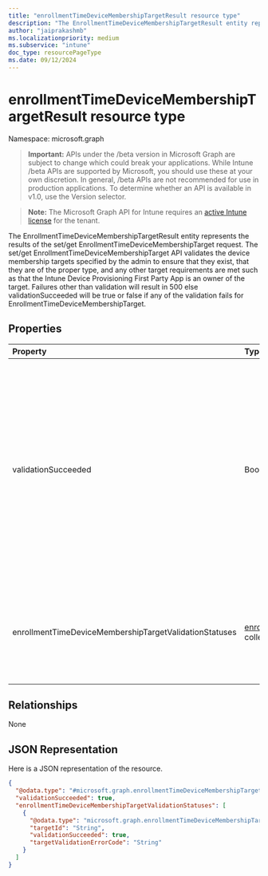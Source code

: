```yaml
---
title: "enrollmentTimeDeviceMembershipTargetResult resource type"
description: "The EnrollmentTimeDeviceMembershipTargetResult entity represents the results of the set/get EnrollmentTimeDeviceMembershipTarget request. The set/get EnrollmentTimeDeviceMembershipTarget API validates the device membership targets specified by the admin to ensure that they exist, that they are of the proper type, and any other target requirements are met such as that the Intune Device Provisioning First Party App is an owner of the target. Failures other than validation will result in 500 else validationSucceeded will be true or false if any of the validation fails for EnrollmentTimeDeviceMembershipTarget."
author: "jaiprakashmb"
ms.localizationpriority: medium
ms.subservice: "intune"
doc_type: resourcePageType
ms.date: 09/12/2024
---
```


# enrollmentTimeDeviceMembershipTargetResult resource type

Namespace: microsoft.graph

> **Important:** APIs under the /beta version in Microsoft Graph are subject to change which could break your applications. While Intune /beta APIs are supported by Microsoft, you should use these at your own discretion. In general, /beta APIs are not recommended for use in production applications. To determine whether an API is available in v1.0, use the Version selector.

> **Note:** The Microsoft Graph API for Intune requires an [active Intune license](https://go.microsoft.com/fwlink/?linkid=839381) for the tenant.

The EnrollmentTimeDeviceMembershipTargetResult entity represents the results of the set/get EnrollmentTimeDeviceMembershipTarget request. The set/get EnrollmentTimeDeviceMembershipTarget API validates the device membership targets specified by the admin to ensure that they exist, that they are of the proper type, and any other target requirements are met such as that the Intune Device Provisioning First Party App is an owner of the target. Failures other than validation will result in 500 else validationSucceeded will be true or false if any of the validation fails for EnrollmentTimeDeviceMembershipTarget.

## Properties
|Property|Type|Description|
|:---|:---|:---|
|validationSucceeded|Boolean|Indicates if validations succeeded for the device membership target. When 'true', the device membership target validation found no issues. When 'false', the device membership target validation found issues. default - false|
|enrollmentTimeDeviceMembershipTargetValidationStatuses|[enrollmentTimeDeviceMembershipTargetStatus](../resources/intune-shared-enrollmenttimedevicemembershiptargetstatus.md) collection|A list of validation status of the memberships targetted to profile. This collection can contain a maximum of 1 elements.|

## Relationships
None

## JSON Representation
Here is a JSON representation of the resource.
<!-- {
  "blockType": "resource",
  "@odata.type": "microsoft.graph.enrollmentTimeDeviceMembershipTargetResult"
}
-->
``` json
{
  "@odata.type": "#microsoft.graph.enrollmentTimeDeviceMembershipTargetResult",
  "validationSucceeded": true,
  "enrollmentTimeDeviceMembershipTargetValidationStatuses": [
    {
      "@odata.type": "microsoft.graph.enrollmentTimeDeviceMembershipTargetStatus",
      "targetId": "String",
      "validationSucceeded": true,
      "targetValidationErrorCode": "String"
    }
  ]
}
```

